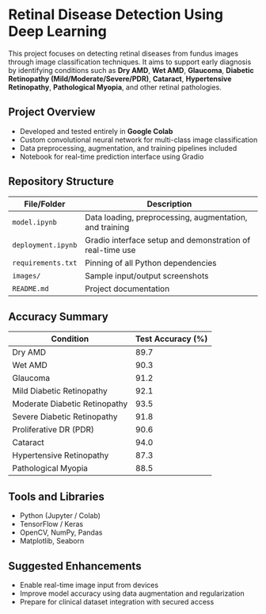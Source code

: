 #  Retinal Disease Detection Using Deep Learning

This project focuses on detecting retinal diseases from fundus images through image classification techniques. It aims to support early diagnosis by identifying conditions such as **Dry AMD**, **Wet AMD**, **Glaucoma**, **Diabetic Retinopathy (Mild/Moderate/Severe/PDR)**, **Cataract**, **Hypertensive Retinopathy**, **Pathological Myopia**, and other retinal pathologies.

##  Project Overview
- Developed and tested entirely in **Google Colab**
- Custom convolutional neural network for multi-class image classification
- Data preprocessing, augmentation, and training pipelines included
- Notebook for real-time prediction interface using Gradio

##  Repository Structure

| File/Folder           | Description                                               |
|-----------------------|-----------------------------------------------------------|
| `model.ipynb`         | Data loading, preprocessing, augmentation, and training   |
| `deployment.ipynb`    | Gradio interface setup and demonstration of real-time use |
| `requirements.txt`    | Pinning of all Python dependencies                        |
| `images/`             | Sample input/output screenshots                           |
| `README.md`           | Project documentation                                     |

##  Accuracy Summary

| Condition                  | Test Accuracy (%) |
|----------------------------|-------------------|
| Dry AMD                    | 89.7              |
| Wet AMD                    | 90.3              |
| Glaucoma                   | 91.2              |
| Mild Diabetic Retinopathy  | 92.1              |
| Moderate Diabetic Retinopathy | 93.5           |
| Severe Diabetic Retinopathy | 91.8             |
| Proliferative DR (PDR)     | 90.6              |
| Cataract                   | 94.0              |
| Hypertensive Retinopathy   | 87.3              |
| Pathological Myopia        | 88.5              |

##  Tools and Libraries

- Python (Jupyter / Colab)
- TensorFlow / Keras
- OpenCV, NumPy, Pandas
- Matplotlib, Seaborn

##  Suggested Enhancements

- Enable real-time image input from devices
- Improve model accuracy using data augmentation and regularization
- Prepare for clinical dataset integration with secured access


